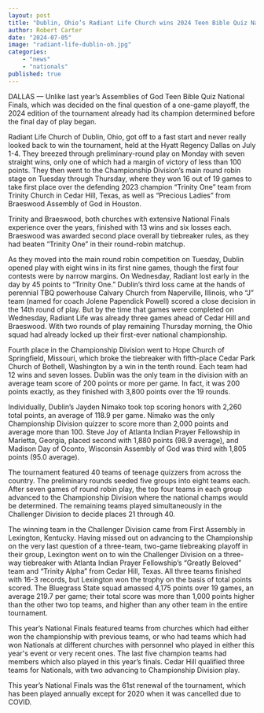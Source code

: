 ```yaml
---
layout: post
title: "Dublin, Ohio’s Radiant Life Church wins 2024 Teen Bible Quiz National Finals"
author: Robert Carter
date: "2024-07-05"
image: "radiant-life-dublin-oh.jpg"
categories:
    - "news"
    - "nationals"
published: true
---
```


DALLAS — Unlike last year’s Assemblies of God Teen Bible Quiz National Finals, which was decided on the final question of a one-game playoff, the 2024 edition of the tournament already had its champion determined before the final day of play began.

Radiant Life Church of Dublin, Ohio, got off to a fast start and never really looked back to win the tournament, held at the Hyatt Regency Dallas on July 1-4. They breezed through preliminary-round play on Monday with seven straight wins, only one of which had a margin of victory of less than 100 points. They then went to the Championship Division’s main round robin stage on Tuesday through Thursday, where they won 16 out of 19 games to take first place over the defending 2023 champion “Trinity One” team from Trinity Church in Cedar Hill, Texas, as well as “Precious Ladies” from Braeswood Assembly of God in Houston.

Trinity and Braeswood, both churches with extensive National Finals experience over the years, finished with 13 wins and six losses each. Braeswood was awarded second place overall by tiebreaker rules, as they had beaten “Trinity One” in their round-robin matchup.

As they moved into the main round robin competition on Tuesday, Dublin opened play with eight wins in its first nine games, though the first four contests were by narrow margins. On Wednesday, Radiant lost early in the day by 45 points to “Trinity One.” Dublin’s third loss came at the hands of perennial TBQ powerhouse Calvary Church from Naperville, Illinois, who “J” team (named for coach Jolene Papendick Powell) scored a close decision in the 14th round of play. But by the time that games were completed on Wednesday, Radiant Life was already three games ahead of Cedar Hill and Braeswood. With two rounds of play remaining Thursday morning, the Ohio squad had already locked up their first-ever national championship.

Fourth place in the Championship Division went to Hope Church of Springfield, Missouri, which broke the tiebreaker with fifth-place Cedar Park Church of Bothell, Washington by a win in the tenth round. Each team had 12 wins and seven losses.
Dublin was the only team in the division with an average team score of 200 points or more per game. In fact, it was 200 points exactly, as they finished with 3,800 points over the 19 rounds.

Individually, Dublin’s Jayden Nimako took top scoring honors with 2,260 total points, an average of 118.9 per game. Nimako was the only Championship Division quizzer to score more than 2,000 points and average more than 100. Steve Joy of Atlanta Indian Prayer Fellowship in Marietta, Georgia, placed second with 1,880 points (98.9 average), and Madison Day of Oconto, Wisconsin Assembly of God was third with 1,805 points (95.0 average).

The tournament featured 40 teams of teenage quizzers from across the country. The preliminary rounds seeded five groups into eight teams each. After seven games of round robin play, the top four teams in each group advanced to the Championship Division where the national champs would be determined. The remaining teams played simultaneously in the Challenger Division to decide places 21 through 40.

The winning team in the Challenger Division came from First Assembly in Lexington, Kentucky. Having missed out on advancing to the Championship on the very last question of a three-team, two-game tiebreaking playoff in their group, Lexington went on to win the Challenger Division on a three-way tiebreaker with Atlanta Indian Prayer Fellowship’s “Greatly Beloved” team and “Trinity Alpha” from Cedar Hill, Texas. All three teams finished with 16-3 records, but Lexington won the trophy on the basis of total points scored. The Bluegrass State squad amassed 4,175 points over 19 games, an average 219.7 per game; their total score was more than 1,000 points higher than the other two top teams, and higher than any other team in the entire tournament.

This year’s National Finals featured teams from churches which had either won the championship with previous teams, or who had teams which had won Nationals at different churches with personnel who played in either this year's event or very recent ones. The last five champion teams had members which also played in this year’s finals. Cedar Hill qualified three teams for Nationals, with two advancing to Championship Division play.

This year’s National Finals was the 61st renewal of the tournament, which has been played annually except for 2020 when it was cancelled due to COVID.
